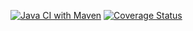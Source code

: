[![Java CI with Maven](https://github.com/riky869/assignment2/actions/workflows/maven.yml/badge.svg)](https://github.com/riky869/assignment2/actions/workflows/maven.yml)
[![Coverage Status](https://coveralls.io/repos/github/riky869/assignment2/badge.svg)](https://coveralls.io/github/riky869/assignment2)
